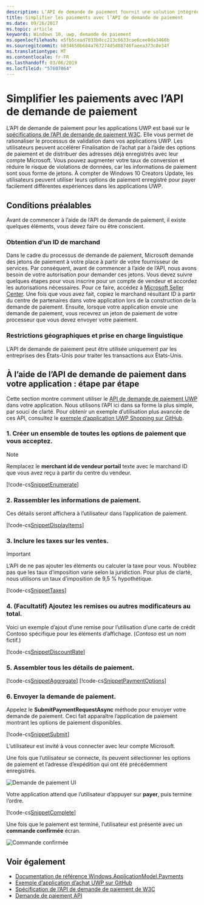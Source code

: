 ```yaml
---
description: L’API de demande de paiement fournit une solution intégrée pour les applications UWP ignorer le processus de la demande d’un utilisateur entrer les informations de paiement et sélectionnez les modes de livraison.
title: Simplifier les paiements avec l’API de demande de paiement
ms.date: 09/26/2017
ms.topic: article
keywords: Windows 10, uwp, demande de paiement
ms.openlocfilehash: e5fb5cead7833b8cc213c6633cae6cee0da3466b
ms.sourcegitcommit: b034650b684a767274d5d88746faeea373c8e34f
ms.translationtype: MT
ms.contentlocale: fr-FR
ms.lasthandoff: 03/06/2019
ms.locfileid: "57607864"
---
```

# <a name="simplify-payments-with-the-payment-request-api"></a>Simplifier les paiements avec l’API de demande de paiement
L’API de demande de paiement pour les applications UWP est basé sur le [spécifications de l’API de demande de paiement W3C](https://w3c.github.io/browser-payment-api/). Elle vous permet de rationaliser le processus de validation dans vos applications UWP. Les utilisateurs peuvent accélérer Finalisation de l’achat par à l’aide des options de paiement et de distribuer des adresses déjà enregistrés avec leur compte Microsoft. Vous pouvez augmenter votre taux de conversion et réduire le risque de violations de données, car les informations de paiement sont sous forme de jetons. À compter de Windows 10 Creators Update, les utilisateurs peuvent utiliser leurs options de paiement enregistré pour payer facilement différentes expériences dans les applications UWP.

## <a name="prerequisites"></a>Conditions préalables
Avant de commencer à l’aide de l’API de demande de paiement, il existe quelques éléments, vous devez faire ou être conscient.

### <a name="getting-a-merchant-id"></a>Obtention d’un ID de marchand
Dans le cadre du processus de demande de paiement, Microsoft demande des jetons de paiement à votre place à partir de votre fournisseur de services. Par conséquent, avant de commencer à l’aide de l’API, nous avons besoin de votre autorisation pour demander ces jetons.  Vous devez suivre quelques étapes pour vous inscrire pour un compte de vendeur et accordez les autorisations nécessaires. Pour ce faire, accédez à [Microsoft Seller Center](https://seller.microsoft.com/en-us/dashboard/registration/seller/?accountprogram=uwp). Une fois que vous avez fait, copiez le marchand résultant ID à partir du centre de partenaires dans votre application lors de la construction de la demande de paiement. Ensuite, lorsque votre application envoie une demande de paiement, vous recevrez un jeton de paiement de votre processeur que vous devez envoyer votre paiement.

### <a name="geographic-restrictions-and-language-support"></a>Restrictions géographiques et prise en charge linguistique
L’API de demande de paiement peut être utilisée uniquement par les entreprises des États-Unis pour traiter les transactions aux États-Unis.

## <a name="using-the-payment-request-api-in-your-app-step-by-step"></a>À l’aide de l’API de demande de paiement dans votre application : étape par étape
Cette section montre comment utiliser le [API de demande de paiement UWP](https://docs.microsoft.com/en-us/uwp/api/windows.applicationmodel.payments) dans votre application. Nous utilisons l’API ici dans sa forme la plus simple, par souci de clarté. Pour obtenir un exemple d’utilisation plus avancée de ces API, consultez le [exemple d’application UWP Shopping sur GitHub](https://github.com/Microsoft/Windows-appsample-shopping).

### <a name="1-create-a-set-of-all-the-payment-options-that-you-accept"></a>1. Créer un ensemble de toutes les options de paiement que vous acceptez.
> [!Note]
> Remplacez le **merchant id de vendeur portail** texte avec le marchand ID que vous avez reçu à partir du centre du vendeur.

[!code-cs[SnippetEnumerate](./code/PaymentsApiSample/PaymentsApiSample/MainPage.xaml.cs#SnippetEnumerate)]

### <a name="2-pull-the-payment-details-together"></a>2. Rassembler les informations de paiement. 

Ces détails seront affichera à l’utilisateur dans l’application de paiement. 

[!code-cs[SnippetDisplayItems](./code/PaymentsApiSample/PaymentsApiSample/MainPage.xaml.cs#SnippetDisplayItems)]

### <a name="3-include-the-sales-tax"></a>3. Inclure les taxes sur les ventes. 

> [!Important]
> L’API de ne pas ajouter les éléments ou calculer la taxe pour vous. N’oubliez pas que les taux d’imposition varie selon la juridiction. Pour plus de clarté, nous utilisons un taux d’imposition de 9,5 % hypothétique.

[!code-cs[SnippetTaxes](./code/PaymentsApiSample/PaymentsApiSample/MainPage.xaml.cs#SnippetTaxes)]

### <a name="4-optional--add-discounts-or-other-modifiers-to-the-total"></a>4. (Facultatif)  Ajoutez les remises ou autres modificateurs au total. 

Voici un exemple d’ajout d’une remise pour l’utilisation d’une carte de crédit Contoso spécifique pour les éléments d’affichage. (*Contoso* est un nom fictif.)

[!code-cs[SnippetDiscountRate](./code/PaymentsApiSample/PaymentsApiSample/MainPage.xaml.cs#SnippetDiscountRate)]

### <a name="5-assemble-all-the-payment-details"></a>5. Assembler tous les détails de paiement.

[!code-cs[SnippetAggregate](./code/PaymentsApiSample/PaymentsApiSample/MainPage.xaml.cs#SnippetAggregate)]
[!code-cs[SnippetPaymentOptions](./code/PaymentsApiSample/PaymentsApiSample/MainPage.xaml.cs#SnippetPaymentOptions)]

### <a name="6-submit-the-payment-request"></a>6. Envoyer la demande de paiement. 

Appelez le **SubmitPaymentRequestAsync** méthode pour envoyer votre demande de paiement. Ceci fait apparaître l’application de paiement montrant les options de paiement disponibles.

[!code-cs[SnippetSubmit](./code/PaymentsApiSample/PaymentsApiSample/MainPage.xaml.cs#SnippetSubmit)]

L’utilisateur est invité à vous connecter avec leur compte Microsoft.

Une fois que l’utilisateur se connecte, ils peuvent sélectionner les options de paiement et l’adresse d’expédition qui ont été précédemment enregistrés.

![Demande de paiement UI](./images/33.png "paiement demande l’interface utilisateur")

Votre application attend que l’utilisateur d’appuyer sur **payer**, puis termine l’ordre.

[!code-cs[SnippetComplete](./code/PaymentsApiSample/PaymentsApiSample/MainPage.xaml.cs#SnippetComplete)]

Une fois que le paiement est terminé, l’utilisateur est présenté avec un **commande confirmée** écran.

![Commande confirmée](./images/44.png "commande confirmée ")

## <a name="see-also"></a>Voir également
- [Documentation de référence Windows.ApplicationModel.Payments](https://docs.microsoft.com/en-us/uwp/api/windows.applicationmodel.payments)
- [Exemple d’application d’achat UWP sur GitHub](https://github.com/Microsoft/Windows-appsample-shopping)
- [Spécification de l’API de demande de paiement de W3C](https://www.w3.org/TR/payment-request/)
- [Demande de paiement API ](https://docs.microsoft.com/en-us/microsoft-edge/dev-guide/device/payment-request-api)


